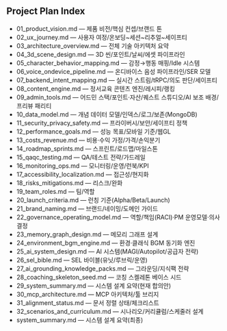 ## Project Plan Index

- 01_product_vision.md — 제품 비전/핵심 컨셉/브랜드 톤
- 02_ux_journey.md — 사용자 여정/온보딩~세션~리추얼~세이프티
- 03_architecture_overview.md — 전체 기술 아키텍처 요약
- 04_3d_scene_design.md — 3D 씬/포인트/날씨/에셋 파이프라인
- 05_character_behavior_mapping.md — 감정→행동 매핑/Idle 시스템
- 06_voice_ondevice_pipeline.md — 온디바이스 음성 파이프라인/SER 모델
- 07_backend_intent_mapping.md — 실시간 스트림/tRPC/의도 판단/세이프티
- 08_content_engine.md — 정서교육 콘텐츠 엔진/레시피/랭킹
- 09_admin_tools.md — 어드민 스택/포인트·자산/퀘스트 스튜디오/AI 보조 배경/프리뷰 패리티
- 10_data_model.md — 개념 데이터 모델/인덱스/로그/보존(MongoDB)
- 11_security_privacy_safety.md — 프라이버시/보안/세이프티 정책
- 12_performance_goals.md — 성능 목표/모바일 기준/웹GL
- 13_costs_revenue.md — 비용·수익 가정/가격/손익분기
- 14_roadmap_sprints.md — 스프린트/로드맵/마일스톤
- 15_qaqc_testing.md — QA/테스트 전략/가드레일
- 16_monitoring_ops.md — 모니터링/운영/런북/KPI
- 17_accessibility_localization.md — 접근성/현지화
- 18_risks_mitigations.md — 리스크/완화
- 19_team_roles.md — 팀/역할
- 20_launch_criteria.md — 런칭 기준(Alpha/Beta/Launch)
- 21_brand_naming.md — 브랜드/네이밍/도메인 가이드
- 22_governance_operating_model.md — 역할/책임(RACI)·PM 운영모델·의사결정
- 23_memory_graph_design.md — 메모리 그래프 설계
- 24_environment_bgm_engine.md — 환경·클래식 BGM 동기화 엔진
- 25_ai_system_design.md — AI 시스템(MAGI/Autopilot/공급자 전략)
- 26_sel_bible.md — SEL 바이블(유닛/루브릭/운영)
- 27_ai_grounding_knowledge_packs.md — 그라운딩/지식팩 전략
- 28_coaching_skeleton_seed.md — 코칭 스켈레톤 베이스 시드
 - 29_system_summary.md — 시스템 설계 요약(현재 합의안)
 - 30_mcp_architecture.md — MCP 아키텍처/툴 브리지
 - 31_alignment_status.md — 문서 정렬 상태/체크리스트
 - 32_scenarios_and_curriculum.md — 시나리오/커리큘럼/스케줄러 설계
 - system_summary.md — 시스템 설계 요약(최종)
